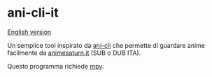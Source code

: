 # ani-cli-it

[English version](README.en.md)

Un semplice tool inspirato da [ani-cli](https://github.com/pystardust/ani-cli/blob/master/ani-cli)
che permette di guardare anime facilmente da [animesaturn.it](https://www.animesaturn.it)
(SUB o DUB ITA).

Questo programma richiede [mpv](https://mpv.io/).